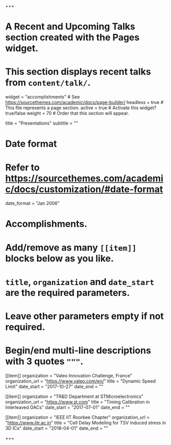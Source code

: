 +++
# A Recent and Upcoming Talks section created with the Pages widget.
# This section displays recent talks from `content/talk/`.
widget = "accomplishments"  # See https://sourcethemes.com/academic/docs/page-builder/
headless = true  # This file represents a page section.
active = true  # Activate this widget? true/false
weight = 70  # Order that this section will appear.

title = "Presentations"
subtitle = ""

# Date format
#   Refer to https://sourcethemes.com/academic/docs/customization/#date-format
date_format = "Jan 2006"

# Accomplishments.
#   Add/remove as many `[[item]]` blocks below as you like.
#   `title`, `organization` and `date_start` are the required parameters.
#   Leave other parameters empty if not required.
#   Begin/end multi-line descriptions with 3 quotes `"""`.

[[item]]
  organization = "Valeo Innovation Challenge, France"
  organization_url = "https://www.valeo.com/en/"
  title = "Dynamic Speed Limit"
  date_start = "2017-10-27"
  date_end = ""

[[item]]
  organization = "TR&D Department at STMicroelectronics"
  organization_url = "https://www.st.com"
  title = "Timing Calibration in Interleaved DACs"
  date_start = "2017-07-01"
  date_end = ""

[[item]]
  organization = "IEEE IIT Roorkee Chapter"
  organization_url = "https://www.iitr.ac.in"
  title = "Cell Delay Modeling for TSV induced stress in 3D ICs"
  date_start = "2018-04-01"
  date_end = ""

+++